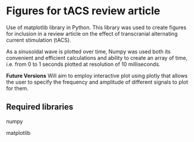 # Figures for tACS review article
Use of matplotlib library in Python. This library was used to create figures for inclusion in a review article on the effect of transcranial alternating current stimulation (tACS). 

As a sinusoidal wave is plotted over time, Numpy was used both its convenient and efficient calculations and ability to create an array of time, i.e. from 0 to 1
seconds plotted at resolution of 10 milliseconds.

**Future Versions**
Will aim to employ interactive plot using plotly that allows the user to specify the frequency and amplitude of different signals to plot for them.

## Required libraries

numpy

matplotlib
